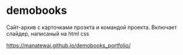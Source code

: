 # demobooks

Cайт-архив с карточками проэкта и командой проекта. Включает слайдер, написаный на html css

https://manatewai.github.io/demobooks_portfolio/
